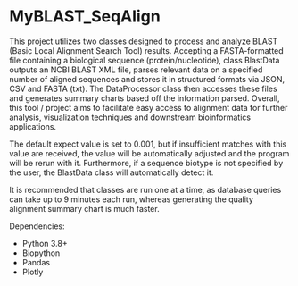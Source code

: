# MyBLAST_SeqAlign
 
This project utilizes two classes designed to process and analyze BLAST (Basic Local Alignment Search Tool) results. Accepting a FASTA-formatted file containing a biological sequence (protein/nucleotide), class BlastData outputs an NCBI BLAST XML file, parses relevant data on a specified number of aligned sequences and stores it in structured formats via JSON, CSV and FASTA (txt). The DataProcessor class then accesses these files and generates summary charts based off the information parsed. Overall, this tool / project aims to facilitate easy access to alignment data for further analysis, visualization techniques and downstream bioinformatics applications.

The default expect value is set to 0.001, but if insufficient matches with this value are received, the value will be automatically adjusted and the program will be rerun with it. Furthermore, if a sequence biotype is not specified by the user, the BlastData class will automatically detect it.

It is recommended that classes are run one at a time, as database queries can take up to 9 minutes each run, whereas generating the quality alignment summary chart is much faster.

Dependencies:
- Python 3.8+
- Biopython
- Pandas
- Plotly
